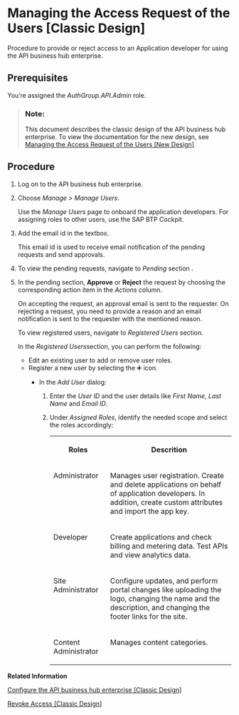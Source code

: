 <!-- loio5b3e2f607046447c867db43e9b7859c7 -->

<link rel="stylesheet" type="text/css" href="../css/sap-icons.css"/>

# Managing the Access Request of the Users \[Classic Design\]

Procedure to provide or reject access to an Application developer for using the API business hub enterprise.



<a name="loio5b3e2f607046447c867db43e9b7859c7__prereq_edg_5fq_l5b"/>

## Prerequisites

You’re assigned the *AuthGroup.API.Admin* role.

> ### Note:  
> This document describes the classic design of the API business hub enterprise. To view the documentation for the new design, see [Managing the Access Request of the Users \[New Design\]](managing-the-access-request-of-the-users-new-design-8b79ee8.md).



<a name="loio5b3e2f607046447c867db43e9b7859c7__steps_gdg_5fq_l5b"/>

## Procedure

1.  Log on to the API business hub enterprise.

2.  Choose *Manage* \> *Manage Users*.

    Use the *Manage Users* page to onboard the application developers. For assigning roles to other users, use the SAP BTP Cockpit.

3.  Add the email id in the textbox.

    This email id is used to receive email notification of the pending requests and send approvals.

4.  To view the pending requests, navigate to *Pending* section .

5.  In the pending section, **Approve** or **Reject** the request by choosing the corresponding action item in the *Actions* column.

    On accepting the request, an approval email is sent to the requester. On rejecting a request, you need to provide a reason and an email notification is sent to the requester with the mentioned reason.

    To view registered users, navigate to *Registered Users* section.

    In the *Registered Users*section, you can perform the following:

    -   Edit an existing user to add or remove user roles.
    -   Register a new user by selecting the :heavy_plus_sign: icon.
        -   In the *Add User* dialog:

            1.  Enter the *User ID* and the user details like *First Name*, *Last Name* and *Email ID*.

            2.  Under *Assigned Roles*, identify the needed scope and select the roles accordingly:


                <table>
                <tr>
                <th valign="top">

                Roles


                
                </th>
                <th valign="top">

                Descrition


                
                </th>
                </tr>
                <tr>
                <td valign="top">
                
                Administrator


                
                </td>
                <td valign="top">
                
                Manages user registration. Create and delete applications on behalf of application developers. In addition, create custom attributes and import the app key.


                
                </td>
                </tr>
                <tr>
                <td valign="top">
                
                Developer


                
                </td>
                <td valign="top">
                
                Create applications and check billing and metering data. Test APIs and view analytics data.


                
                </td>
                </tr>
                <tr>
                <td valign="top">
                
                Site Administrator


                
                </td>
                <td valign="top">
                
                Configure updates, and perform portal changes like uploading the logo, changing the name and the description, and changing the footer links for the site.


                
                </td>
                </tr>
                <tr>
                <td valign="top">
                
                Content Administrator


                
                </td>
                <td valign="top">
                
                Manages content categories.


                
                </td>
                </tr>
                </table>
                




**Related Information**  


[Configure the API business hub enterprise \[Classic Design\]](configure-the-api-business-hub-enterprise-classic-design-7b71b16.md "You can configure the API business hub enterprise to personalize it for your organization.")

[Revoke Access \[Classic Design\]](revoke-access-classic-design-147fb9d.md "Revoke the access of an application developer.")

